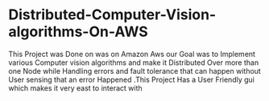 # Distributed-Computer-Vision-algorithms-On-AWS
This Project was Done on was on Amazon Aws our Goal was to Implement various Computer vision algorithms and make it Distributed Over more than one Node while Handling errors and fault tolerance that can happen without User sensing that an error Happened .This Project Has a User Friendly gui which makes it very east to interact with 
